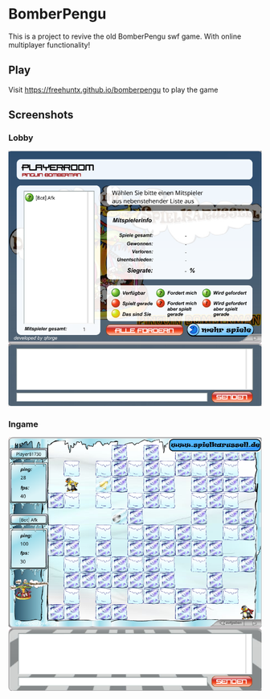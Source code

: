 # BomberPengu
This is a project to revive the old BomberPengu swf game. With online multiplayer functionality!

## Play
Visit https://freehuntx.github.io/bomberpengu to play the game

## Screenshots
### Lobby
![](./assets/lobby.PNG)
### Ingame
![](./assets/ingame.PNG)
